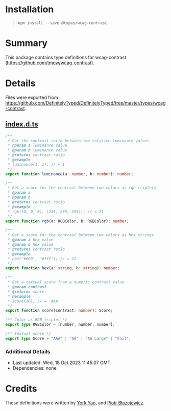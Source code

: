 # Installation
> `npm install --save @types/wcag-contrast`

# Summary
This package contains type definitions for wcag-contrast (https://github.com/tmcw/wcag-contrast).

# Details
Files were exported from https://github.com/DefinitelyTyped/DefinitelyTyped/tree/master/types/wcag-contrast.
## [index.d.ts](https://github.com/DefinitelyTyped/DefinitelyTyped/tree/master/types/wcag-contrast/index.d.ts)
````ts
/**
 * Get the contrast ratio between two relative luminance values
 * @param a luminance value
 * @param b luminance value
 * @returns contrast ratio
 * @example
 * luminance(1, 1); // = 1
 */
export function luminance(a: number, b: number): number;

/**
 * Get a score for the contrast between two colors as rgb triplets
 * @param a
 * @param b
 * @returns contrast ratio
 * @example
 * rgb([0, 0, 0], [255, 255, 255]); // = 21
 */
export function rgb(a: RGBColor, b: RGBColor): number;

/**
 * Get a score for the contrast between two colors as hex strings
 * @param a hex value
 * @param b hex value
 * @returns contrast ratio
 * @example
 * hex('#000', '#fff'); // = 21
 */
export function hex(a: string, b: string): number;

/**
 * Get a textual score from a numeric contrast value
 * @param contrast
 * @returns score
 * @example
 * score(10); // = 'AAA'
 */
export function score(contrast: number): Score;

/** Color as RGB triplet */
export type RGBColor = [number, number, number];

/** Textual score */
export type Score = "AAA" | "AA" | "AA Large" | "Fail";

````

### Additional Details
 * Last updated: Wed, 18 Oct 2023 11:45:07 GMT
 * Dependencies: none

# Credits
These definitions were written by [York Yao](https://github.com/plantain-00), and [Piotr Błażejewicz](https://github.com/peterblazejewicz).
